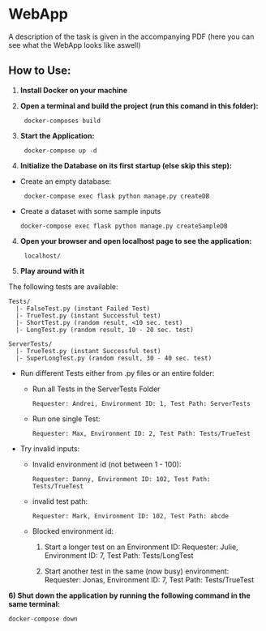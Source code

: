 # WebApp

A description of the task is given in the accompanying  PDF (here you can see what the WebApp looks like aswell)

## How to Use:

1) **Install Docker on your machine**

2) **Open a terminal and build the project (run this comand in this folder):**

        docker-composes build 

2) **Start the Application:**

        docker-compose up -d

3) **Initialize the Database on its first startup (else skip this step):**

  - Create an empty database:

         docker-compose exec flask python manage.py createDB

  - Create a dataset with some sample inputs

        docker-compose exec flask python manage.py createSampleDB

4) **Open your browser and open localhost page to see the application:**

        localhost/

5) **Play around with it**

The following tests are available:
  
    Tests/
      |- FalseTest.py (instant Failed Test)
      |- TrueTest.py (instant Successful test)
      |- ShortTest.py (random result, <10 sec. test)
      |- LongTest.py (random result, 10 - 20 sec. test)
  
    ServerTests/
      |- TrueTest.py (instant Successful test)
      |- SuperLongTest.py (random result, 30 - 40 sec. test)


- Run different Tests either from .py files or an entire folder:  
  - Run all Tests in the ServerTests Folder
  
        Requester: Andrei, Environment ID: 1, Test Path: ServerTests 

  - Run one single Test:
  
        Requester: Max, Environment ID: 2, Test Path: Tests/TrueTest 
  
    

- Try invalid inputs:
  - Invalid environment id (not between 1 - 100):
  
        Requester: Danny, Environment ID: 102, Test Path: Tests/TrueTest

  - invalid test path: 

        Requester: Mark, Environment ID: 102, Test Path: abcde

  - Blocked environment id:
    
      1) Start a longer test on an Environment ID:
        Requester: Julie, Environment ID: 7, Test Path: Tests/LongTest

      2) Start another test in the same (now busy) environment:
        Requester: Jonas, Environment ID: 7, Test Path: Tests/TrueTest
      

**6) Shut down the application by running the following command in the same terminal:**

    docker-compose down
